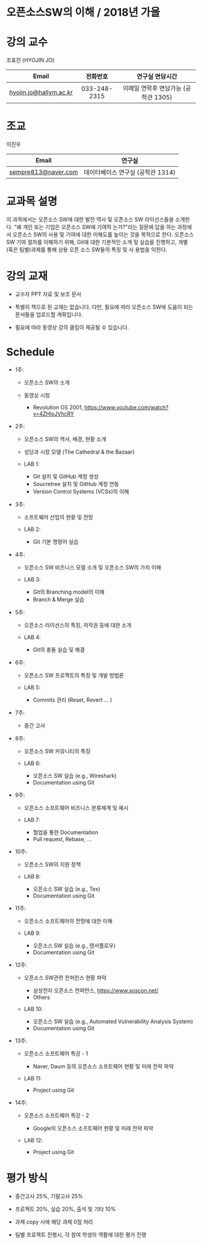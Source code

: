 오픈소스SW의 이해 / 2018년 가을 
=============================

강의 교수 
========
조효진 (HYOJIN JO)

|   Email | 전화번호 | 연구실	면담시간 | 
|:-------:|:-------:|:------:|
|   hyojin.jo@hallym.ac.kr    |   033-248-2315    |   이메일 연락후 면담가능 (공학관 1305)   |
 

조교
====
이진우

|   Email | 연구실 | 
|:-------:|:------:|
|   sempre813@naver.com     |   데이터베이스 연구실 (공학관 1314)    |
 

교과목 설명
========== 
이 과목에서는 오픈소스 SW에 대한 발전 역사 및 오픈소스 SW 라이선스들을 소개한다. "왜 개인 또는 기업은 오픈소스 SW에 기여하
는가?"라는 질문에 답을 하는 과정에서 오픈소스 SW의 사용 및 기여에 대한 이해도를 높이는 것을 목적으로 한다. 오픈소스SW 기여
절차를 이해하기 위해, Git에 대한 기본적인 소개 및 실습을 진행하고, 개별 (혹은 팀별)과제를 통해 상용 오픈 소스 SW들의 특징 및 사
용법을 익힌다. 



강의 교재
=============

* 교수자 PPT 자료 및 보조 문서 

* 특별히 책으로 된 교재는 없습니다. 다만, 필요에 따라 오픈소스 SW에 도움이 되는 문서들을 업로드할 계획입니다. 

* 필요에 따라 동영상 강의 클립이 제공될 수 있습니다.  


Schedule
========

* 1주: 
  * 오픈소스 SW의 소개 
  
  * 동영상 시청 
    * Revolution OS 2001, <https://www.youtube.com/watch?v=4ZHloJVhcRY> 
    
* 2주: 
  * 오픈소스 SW의 역사, 배경, 현황 소개
  * 성당과 시장 모델 (The Cathedral & the Bazaar)
  
  * LAB 1:
    * Git 설치 및 GitHub 계정 생성
    * Soucretree 설치 및 GitHub 계정 연동
    * Version Control Systems (VCSs)의 이해 
        
* 3주: 
  * 소프트웨어 산업의 현황 및 전망
  
  * LAB 2: 
    * Git 기본 명령어 실습
    
    
* 4주: 
  * 오픈소스 SW 비즈니스 모델 소개 및 오픈소스 SW의 가치 이해 
  
  * LAB 3: 
    * Git의 Branching model의 이해
    * Branch & Merge 실습
    
* 5주: 
  * 오픈소스 라이선스의 특징, 저작권 등에 대한 소개 
  
  * LAB 4: 
    * Git의 충돌 실습 및 해결 
    

* 6주: 
  * 오픈소스 SW 프로젝트의 특징 및 개발 방법론
  
  * LAB 5: 
    * Commits 관리 (Reset, Revert ... ) 
       
* 7주: 
  * 중간 고사 


* 8주: 
  * 오픈소스 SW 커뮤니티의 특징
  
  * LAB 6: 
    * 오픈소스 SW 실습 (e.g., Wireshark)
    * Documentation using Git   
    
* 9주: 
  * 오픈소스 소프트웨어 비즈니스 분류체계 및 예시
  
  * LAB 7: 
    * 협업을 통한 Documentation
    * Pull request, Rebase, ...
    
    
* 10주: 
  * 오픈소스 SW의 지원 정책
  
  * LAB 8: 
    * 오픈소스 SW 실습 (e.g., Tex)
    * Documentation using Git 
    
   
* 11주: 
  * 오픈소스 소프트웨어의 전망에 대한 이해
  
  * LAB 9: 
    * 오픈소스 SW 실습 (e.g., 텐서플로우)
    * Documentation using Git 
    
    
* 12주: 
  * 오픈소스 SW관련 컨퍼런스 현황 파악
    * 삼성전자 오픈소스 컨퍼런스, <https://www.soscon.net/>
    * Others
  
  * LAB 10: 
    * 오픈소스 SW 실습 (e.g., Automated Vulnerability Analysis System)
    * Documentation using Git 
    
 
* 13주: 
  * 오픈소스 소프트웨어 특강 - 1
    * Naver, Daum 등의 오픈소스 소프트웨어 현황 및 미래 전략 파악
  
  * LAB 11: 
    * Project using Git 
    
    
* 14주: 
  * 오픈소스 소프트웨어 특강 - 2
    * Google의 오픈소스 소프트웨어 현황 및 미래 전략 파악
  
  * LAB 12: 
    * Project using Git 
    


평가 방식
========
* 중간고사 25%, 기말고사 25% 

* 프로젝트 20%, 실습 20%, 출석 및 기타 10% 

* 과제 copy 시에 해당 과제 0점 처리 

* 팀별 프로젝트 진행시, 각 참여 학생의 역활에 대한 평가 진행
